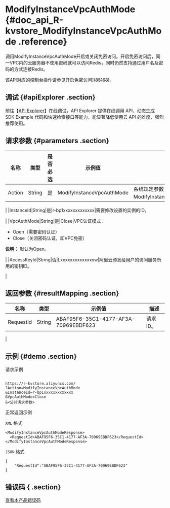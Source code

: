 # ModifyInstanceVpcAuthMode {#doc_api_R-kvstore_ModifyInstanceVpcAuthMode .reference}

调用ModifyInstanceVpcAuthMode开启或关闭免密访问。开启免密访问后，同一VPC内的云服务器不使用密码就可以访问Redis，同时仍然支持通过用户名及密码的方式连接Redis。

该API对应的控制台操作请参见开启免密访问\]\(~~85168~~\)。

## 调试 {#apiExplorer .section}

前往【[API Explorer](https://api.aliyun.com/#product=R-kvstore&api=ModifyInstanceVpcAuthMode)】在线调试，API Explorer 提供在线调用 API、动态生成 SDK Example 代码和快速检索接口等能力，能显著降低使用云 API 的难度，强烈推荐使用。

## 请求参数 {#parameters .section}

|名称|类型|是否必选|示例值|描述|
|--|--|----|---|--|
|Action|String|是|ModifyInstanceVpcAuthMode|系统规定参数，取值：ModifyInstanceVpcAuthMode。

 |
|InstanceId|String|是|r-bp1xxxxxxxxxxxxx|需要修改设置的实例的ID。

 |
|VpcAuthMode|String|是|Close|VPC认证模式：

 -   Open（需要密码认证）
-   Close（关闭密码认证，即VPC免密）

 **说明：** 默认为Open。

 |
|AccessKeyId|String|否|Lxxxxxxxxxxxxxxw|阿里云颁发给用户的访问服务所用的密钥ID。

 |

## 返回参数 {#resultMapping .section}

|名称|类型|示例值|描述|
|--|--|---|--|
|RequestId|String|ABAF95F6-35C1-4177-AF3A-70969EBDF623|请求ID。

 |

## 示例 {#demo .section}

请求示例

``` {#request_demo}

https://r-kvstore.aliyuncs.com/
?Action=ModifyInstanceVpcAuthMode
&InstanceId=r-bp1xxxxxxxxxxxxx
&VpcAuthMode=Close
&<公共请求参数>

```

正常返回示例

`XML` 格式

``` {#xml_return_success_demo}
<ModifyInstanceVpcAuthModeResponse>
  <RequestId>ABAF95F6-35C1-4177-AF3A-70969EBDF623</RequestId>
</ModifyInstanceVpcAuthModeResponse>

```

`JSON` 格式

``` {#json_return_success_demo}
{
	"RequestId":"ABAF95F6-35C1-4177-AF3A-70969EBDF623"
}
```

## 错误码 { .section}

[查看本产品错误码](https://error-center.aliyun.com/status/product/R-kvstore)


